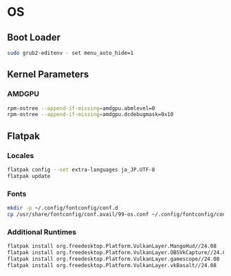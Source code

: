 # OS

## Boot Loader

```sh
sudo grub2-editenv - set menu_auto_hide=1
```

## Kernel Parameters

### AMDGPU

```sh
rpm-ostree --append-if-missing=amdgpu.abmlevel=0
rpm-ostree --append-if-missing=amdgpu.dcdebugmask=0x10
```

## Flatpak

### Locales

```sh
flatpak config --set extra-languages ja_JP.UTF-8
flatpak update
```

### Fonts

```sh
mkdir -p ~/.config/fontconfig/conf.d
cp /usr/share/fontconfig/conf.avail/99-os.conf ~/.config/fontconfig/conf.d/99-os.conf
```

### Additional Runtimes

```sh
flatpak install org.freedesktop.Platform.VulkanLayer.MangoHud//24.08
flatpak install org.freedesktop.Platform.VulkanLayer.OBSVkCapture//24.08
flatpak install org.freedesktop.Platform.VulkanLayer.gamescope//24.08
flatpak install org.freedesktop.Platform.VulkanLayer.vkBasalt//24.08
```

